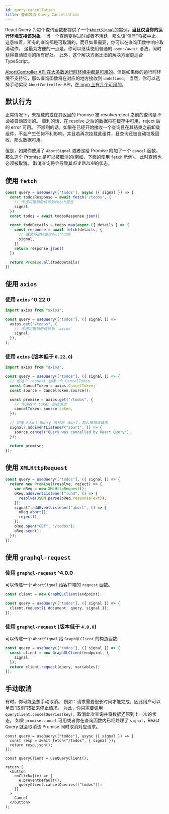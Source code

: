 ```yaml
---
id: query-cancellation
title: 查询取消 Query Cancellation
---
```


React Query 为每个查询函数都提供了一个[`AbortSignal`的实例](https://developer.mozilla.org/zh-CN/docs/Web/API/AbortSignal)，**当且仅当你的运行环境支持该对象**。
当一个查询变得过时或者不活跃，那么该“信号”将被中止。
这意味着，所有的查询都是可取消的，而且如果需要，你可以在查询函数中响应取消动作。
这最为方便的一点是，你可以继续使用普通的 `async/await` 语法，同时获得自动取消的所有好处。
此外，这个解决方案比旧的解决方案更适合 TypeScript。

[AbortController API 在大多数运行时环境中都是可用的](https://developer.mozilla.org/zh-CN/docs/Web/API/AbortController#%E6%B5%8F%E8%A7%88%E5%99%A8%E5%85%BC%E5%AE%B9)。但是如果你的运行时环境不支持它，那么查询函数将在对应的地方接收到 `undefined`。
当然，你可以选择手动实现 `AbortController` API，[在 npm 上有几个可用的](https://www.npmjs.com/search?q=abortcontroller%20polyfill)。

## 默认行为

正常情况下，未挂载的或在其返回的 Promise 被 resolve/reject 之前的查询是*不会*被自动取消的。
顺利的话，在 resolve 之后的数据将在缓存中可用，reject 后的 error 可用。
不顺利的话，如果在已经开始接收一个查询且在其结束之前卸载组件，不会产生任何不利影响。并且若再次挂载此组件，且查询还被自动垃圾回收，那么数据可用。

但是，如果你使用了 `AbortSignal` 或者是给 Promise 附加了一个 `cancel` 函数，那么这个 Promise 是可以被取消的(例如，下面的使用 `fetch` 示例)。
此时查询也必须被取消。
取消查询将会导致其*恢复到以前*的状态。

## 使用 `fetch`

```ts
const query = useQuery(['todos'], async ({ signal }) => {
  const todosResponse = await fetch('/todos', {
    // 传递可撤销的信号到fetch里去
    signal,
  })
  const todos = await todosResponse.json()

  const todoDetails = todos.map(async ({ details } => {
    const response = await fetch(details, {
      // 或这将他传递给好几个实例
      signal,
    })
    return response.json()
  })

  return Promise.all(todoDetails)
})
```

## 使用 `axios`

### 使用 `axios` [^0.22.0](https://github.com/axios/axios/releases/tag/v0.22.0)

```ts
import axios from "axios";

const query = useQuery(["todos"], ({ signal }) =>
  axios.get("/todos", {
    // 传递可撤销的信号到 `axios`
    signal,
  }),
);
```

### 使用 `axios` (版本低于 `0.22.0`)

```ts
import axios from "axios";

const query = useQuery(["todos"], ({ signal }) => {
  // 给这个 request 创建一个 CancelToken
  const CancelToken = axios.CancelToken;
  const source = CancelToken.source();

  const promise = axios.get("/todos", {
    // 传递这个 token 到该请求
    cancelToken: source.token,
  });

  // 如果 React Query 信号是 abort，那么撤销该请求
  signal?.addEventListener("abort", () => {
    source.cancel("Query was cancelled by React Query");
  });

  return promise;
});
```

## 使用 `XMLHttpRequest`

```ts
const query = useQuery(["todos"], ({ signal }) => {
  return new Promise((resolve, reject) => {
    var oReq = new XMLHttpRequest();
    oReq.addEventListener("load", () => {
      resolve(JSON.parse(oReq.responseText));
    });
    signal?.addEventListener("abort", () => {
      oReq.abort();
      reject();
    });
    oReq.open("GET", "/todos");
    oReq.send();
  });
});
```

## 使用 `graphql-request`

### 使用 `graphql-request` ^4.0.0

可以传递一个 `AbortSignal` 给客户端的 `request` 函数。

```ts
const client = new GraphQLClient(endpoint);

const query = useQuery(["todos"], ({ signal }) => {
  client.request({ document: query, signal });
});
```

### 使用 `graphql-request` (版本低于 `4.0.0`)

可以传递一个 `AbortSignal` 给 `GraphQLClient` 的构造函数.

```ts
const query = useQuery(["todos"], ({ signal }) => {
  const client = new GraphQLClient(endpoint, {
    signal,
  });
  return client.request(query, variables);
});
```

## 手动取消

有时，你可能会想手动取消。
例如：请求需要很长时间才能完成，因此用户可以单击“取消”按钮来停止请求。
为此，你只需要调用 `queryClient.cancelQueries(key)`，取消此次查询并将数据还原到上一次的状态。
如果 `promise.cancel` 可用或者你在查询函数内已经处理了 `signal`，React Query 就会取消该 Promise 同时取消对应请求。

```tsx
const query = useQuery(["todos"], async ({ signal }) => {
  const resp = await fetch("/todos", { signal });
  return resp.json();
});

const queryClient = useQueryClient();

return (
  <button
    onClick={(e) => {
      e.preventDefault();
      queryClient.cancelQueries(["todos"]);
    }}
  >
    Cancel
  </button>
);
```
